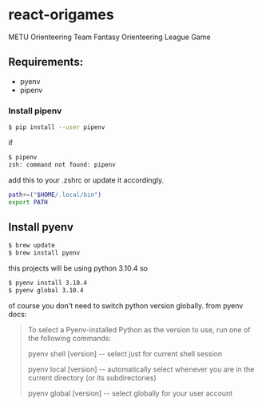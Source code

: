 # react-origames
METU Orienteering Team Fantasy Orienteering League Game

## Requirements:
* pyenv
* pipenv

### Install pipenv

```bash
$ pip install --user pipenv
```

if

```bash 
$ pipenv
zsh: command not found: pipenv
```
add this to your .zshrc or update it accordingly.

```bash
path+=("$HOME/.local/bin")
export PATH
```

## Install pyenv

```bash
$ brew update
$ brew install pyenv
```
this projects will be using python 3.10.4 so

```bash
$ pyenv install 3.10.4
$ pyenv global 3.10.4
```
of course you don't need to switch python version globally. from pyenv docs:

> To select a Pyenv-installed Python as the version to use, run one of the following commands:
>
> pyenv shell [version] -- select just for current shell session
>
> pyenv local [version] -- automatically select whenever you are in the current directory (or its subdirectories)
>
> pyenv global [version] -- select globally for your user account

